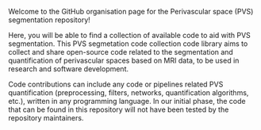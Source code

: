 Welcome to the GitHub organisation page for the Perivascular space (PVS) segmentation repository!

Here, you will be able to find a collection of available code to aid with PVS segmentation. This PVS segmetation code collection code library aims to collect and share open-source code related to the segmentation and quantification of perivascular spaces based on MRI data, to be used in research and software development. 

Code contributions can include any code or pipelines related PVS quantification (preprocessing, filters, networks, quantification algorithms, etc.), written in any programming language. In our initial phase, the code that can be found in this repository will not have been tested by the repository maintainers.
